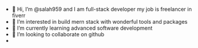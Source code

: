 - 👋 Hi, I’m @salah959 and I am full-stack developer my job is freelancer in fiverr 
- 👀 I’m interested in build mern stack with wonderful tools and packages
- 🌱 I’m currently learning advanced software development 
- 💞️ I’m looking to collaborate on github 
- 
<!---
salah959/salah959 is a ✨ special ✨ repository because its `README.md` (this file) appears on your GitHub profile.
You can click the Preview link to take a look at your changes.
--->
